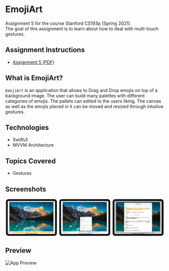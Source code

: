 # EmojiArt

Assignment 5 for the course Stanford CS193p (Spring 2021).\
The goal of this assignment is to learn about how to deal with multi-touch gestures.


## Assignment Instructions
- [Assignment 5 (PDF)](https://cs193p.sites.stanford.edu/sites/g/files/sbiybj16636/files/media/file/assignment_5_0.pdf)


## What is EmojiArt?
`EmojiArt` is an application that allows to Drag and Drop emojis on top of a background image. The user can build many palettes with different categories of emojis. The pallets can edited to the users liking. The canvas as well as the emojis placed in it can be moved and resized through intuitive gestures.


## Technologies
- SwiftUI
- MVVM Architecture


## Topics Covered
- Gestures


## Screenshots
![Screenshots](Demo/Thumbnails.png)


## Preview
![App Preview](Demo/Preview.gif)